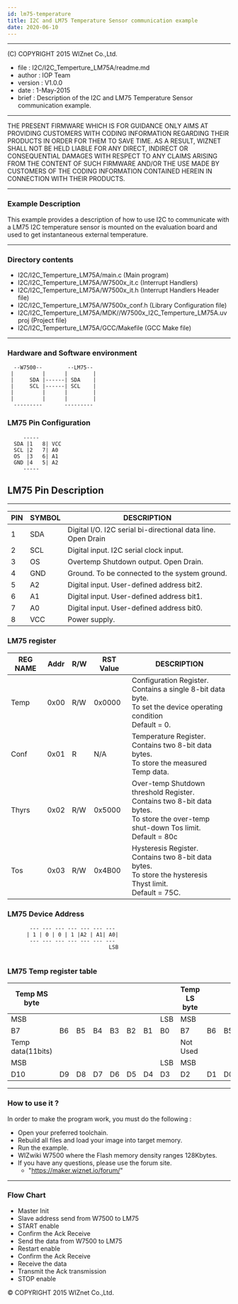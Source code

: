 ```yaml
---
id: lm75-temperature
title: I2C and LM75 Temperature Sensor communication example
date: 2020-06-10
--- 
```


******************************************************************************
(C) COPYRIGHT 2015 WIZnet Co.,Ltd.

  * file    : I2C/I2C_Temperture_LM75A/readme.md 
  * author  : IOP Team
  * version : V1.0.0
  * date    : 1-May-2015
  * brief   :  Description of the I2C and LM75 Temperature Sensor communication example.
******************************************************************************
THE PRESENT FIRMWARE WHICH IS FOR GUIDANCE ONLY AIMS AT PROVIDING CUSTOMERS WITH CODING INFORMATION REGARDING THEIR PRODUCTS IN ORDER FOR THEM TO SAVE TIME. AS A RESULT, WIZNET SHALL NOT BE HELD LIABLE FOR ANY DIRECT, INDIRECT OR CONSEQUENTIAL DAMAGES WITH RESPECT TO ANY CLAIMS ARISING FROM THE CONTENT OF SUCH FIRMWARE AND/OR THE USE MADE BY CUSTOMERS OF THE CODING INFORMATION CONTAINED HEREIN IN CONNECTION WITH THEIR PRODUCTS.
******************************************************************************

### Example Description

This example provides a description of how to use I2C to communicate with a
LM75 I2C temperature sensor is mounted on the evaluation board and used to get
instantaneous external temperature.

______________________________________________________________________________
### Directory contents

  - I2C/I2C_Temperture_LM75A/main.c                              				(Main program)
  - I2C/I2C_Temperture_LM75A/W7500x_it.c                       					(Interrupt Handlers)
  - I2C/I2C_Temperture_LM75A/W7500x_it.h                     				  	(Interrupt Handlers Header file)
  - I2C/I2C_Temperture_LM75A/W7500x_conf.h                     					(Library Configuration file)
  - I2C/I2C_Temperture_LM75A/MDK//W7500x_I2C_Temperture_LM75A.uvproj         	(Project file)
  - I2C/I2C_Temperture_LM75A/GCC/Makefile                      					(GCC Make file)
______________________________________________________________________________

### Hardware and Software environment 



``` 
  --W7500--        --LM75--
 |         |      |        |
 |     SDA |------| SDA    |
 |     SCL |------| SCL    |
 |         |      |        |
 |         |      |        |
  ---------       ---------
```



### LM75 Pin Configuration

> 

``` 
     -----      
  SDA |1   8| VCC
  SCL |2   7| A0 
  OS  |3   6| A1 
  GND |4   5| A2 
     -----
```

   
## LM75 Pin Description

-------------------------------------------------------------------------------
PIN | SYMBOL | DESCRIPTION
----|--------|------------------------------------------------------------------
 1  | SDA    | Digital I/O. I2C serial bi-directional data line. Open Drain
 2  | SCL    | Digital input. I2C serial clock input.
 3  | OS     | Overtemp Shutdown output. Open Drain.
 4  | GND    | Ground. To be connected to the system ground.
 5  | A2     | Digital input. User-defined address bit2.
 6  | A1     | Digital input. User-defined address bit1.
 7  | A0     | Digital input. User-defined address bit0.
 8  | VCC    | Power supply.


### LM75 register 

|REG NAME | Addr   | R/W | RST Value |DESCRIPTION|
|---------|---------|-------|-------|------------|
|Temp     |0x00   |R/W |0x0000  |Configuration Register.<br />Contains a single 8-bit data byte.<br />To set the device operating condition<br />Default = 0.|
|Conf    | 0x01   | R   |    N/A    |   Temperature Register.<br />Contains two 8-bit data bytes.<br />To store the measured Temp data.|
|Thyrs    | 0x02   | R/W |   0x5000  |  Over-temp Shutdown threshold Register.<br />Contains two 8-bit data bytes.<br />To store the over-temp shut-down Tos limit.<br /> Default = 80c|
|Tos      | 0x03   | R/W |   0x4B00  |   Hysteresis Register.<br />Contains two 8-bit data bytes.<br />To store the hysteresis Thyst limit.<br />                    Default = 75C.|



### LM75 Device Address

> 

``` 
       --- --- --- --- --- --- --- 
      | 1 | 0 | 0 | 1 |A2 | A1| A0|
       --- --- --- --- --- --- --- 
                                LSB
                                
```


### LM75 Temp register table

| Temp MS byte      |    |    |    |    |    |    |     | Temp LS byte |    |    |    |    |    |    |     |
| ----------------- | -- | -- | -- | -- | -- | -- | --- | ------------ | -- | -- | -- | -- | -- | -- | --- |
| MSB               |    |    |    |    |    |    | LSB | MSB          |    |    |    |    |    |    | LSB |
| B7                | B6 | B5 | B4 | B3 | B2 | B1 | B0  | B7           | B6 | B5 | B4 | B3 | B2 | B1 | B0  |
| Temp data(11bits) |    |    |    |    |    |    |     | Not Used     |    |    |    |    |    |    |     |
| MSB               |    |    |    |    |    |    | LSB | MSB          |    |    |    |    |    |    | LSB |
| D10               | D9 | D8 | D7 | D6 | D5 | D4 | D3  | D2           | D1 | D0 | X  | X  | X  | X  | X   |

______________________________________________________________________________

### How to use it ? 
In order to make the program work, you must do the following :

 - Open your preferred toolchain.
 - Rebuild all files and load your image into target memory.
 - Run the example.
 - WIZwiki W7500 where the Flash memory density ranges 128Kbytes.
 - If you have any questions, please use the forum site.
   - "https://maker.wiznet.io/forum/"
______________________________________________________________________________

### Flow Chart

 - Master Init
 - Slave address send from W7500 to LM75
 - START enable
 - Confirm the Ack Receive
 - Send the data from W7500 to LM75
 - Restart enable
 - Confirm the Ack Receive
 - Receive the data
 - Transmit the Ack transmission
 - STOP enable


&copy; COPYRIGHT 2015 WIZnet Co.,Ltd.
